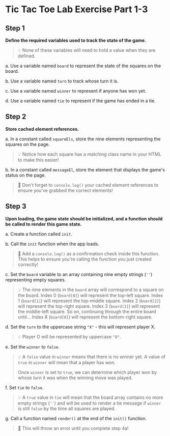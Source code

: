 <h1>
  <span class="headline">Tic Tac Toe Lab</span>
  <span class="subhead">Exercise Part 1-3</span>
</h1>

## Step 1

**Define the required variables used to track the state of the game.**

> 💡 None of these variables will need to hold a value when they are defined.

a. Use a variable named `board` to represent the state of the squares on the board.

b. Use a variable named `turn` to track whose turn it is.

c. Use a variable named `winner` to represent if anyone has won yet.

d. Use a variable named `tie` to represent if the game has ended in a tie.

## Step 2

**Store cached element references.**

a. In a constant called `squareEls`, store the nine elements representing the squares on the page.

   > 💡 Notice how each square has a matching class name in your HTML to make this easier!

b. In a constant called `messageEl`, store the element that displays the game's status on the page.

   > 🚨 Don't forget to `console.log()` your cached element references to ensure you've grabbed the correct elements!

## Step 3

**Upon loading, the game state should be initialized, and a function should be called to render this game state.**

a. Create a function called `init`.

b. Call the `init` function when the app loads.

   > 🚨 Add a `console.log()` as a confirmation check inside this function. This helps to ensure you're calling the function you just created correctly!

c. Set the `board` variable to an array containing nine empty strings (`''`) representing empty squares.

   > 💡 The nine elements in the `board` array will correspond to a square on the board.
   > Index 0 (`board[0]`) will represent the top-left square.
   > Index 1 (`board[1]`) will represent the top-middle square.
   > Index 2 (`board[2]`) will represent the top-right square.
   > Index 3 (`board[3]`) will represent the middle-left square.
   > So on, continuing through the entire board until…
   > Index 8 (`board[8]`) will represent the bottom-right square.

d. Set the `turn` to the uppercase string `"X"` - this will represent player X.

   > 💡 Player O will be represented by uppercase `"O"`.

e. Set the `winner` to `false`.

   > 💡 A `false` value in `winner` means that there is no winner yet.
   > A value of `true` in `winner` will mean that a player has won.
   >
   > Once `winner` is set to `true`, we can determine which player won by whose turn it was when the winning move was played.

f. Set `tie` to `false`.

   > 💡 A `true` value in `tie` will mean that the board array contains no more empty strings (`''`) and will be used to render a tie message if `winner` is still `false` by the time all squares are played.

g. Call a function named `render()` at the end of the `init()` function.

   > 🚨 This will throw an error until you complete step 4a!
